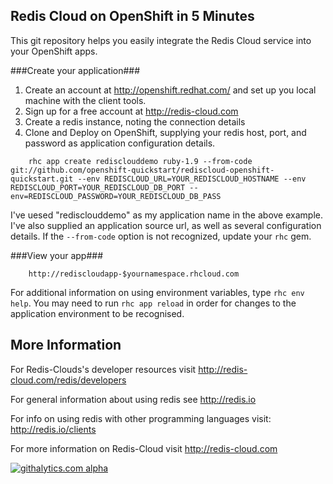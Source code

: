 
Redis Cloud on OpenShift in 5 Minutes
-------------------------------------

This git repository helps you easily integrate the Redis Cloud service into your OpenShift apps.

###Create your application###

1. Create an account at http://openshift.redhat.com/ and set up you local machine with the client tools.
2. Sign up for a free account at http://redis-cloud.com
3. Create a redis instance, noting the connection details
4. Clone and Deploy on OpenShift, supplying your redis host, port, and password as application configuration details.  

```
    rhc app create redisclouddemo ruby-1.9 --from-code git://github.com/openshift-quickstart/rediscloud-openshift-quickstart.git --env REDISCLOUD_URL=YOUR_REDISCLOUD_HOSTNAME --env REDISCLOUD_PORT=YOUR_REDISCLOUD_DB_PORT --env=REDISCLOUD_PASSWORD=YOUR_REDISCLOUD_DB_PASS
```
I've uesed "redisclouddemo" as my application name in the above example. I've also supplied an application source url, as well as several configuration details.
If the `--from-code` option is not recognized, update your `rhc` gem.

###View your app###

```
    http://rediscloudapp-$yournamespace.rhcloud.com
```

For additional information on using environment variables, type `rhc env help`.  You may need to run `rhc app reload` in order for changes to the application environment to be recognised.

More Information
----------------------------

For Redis-Clouds's developer resources visit http://redis-cloud.com/redis/developers

For general information about using redis see http://redis.io

For info on using redis with other programming languages visit: http://redis.io/clients

For more information on Redis-Cloud visit http://redis-cloud.com

[![githalytics.com alpha](https://cruel-carlota.pagodabox.com/ce7d0e7ab42dee42c060d09d1c655869 "githalytics.com")](http://githalytics.com/GarantiaData/rediscloud-openshift-quickstart)

